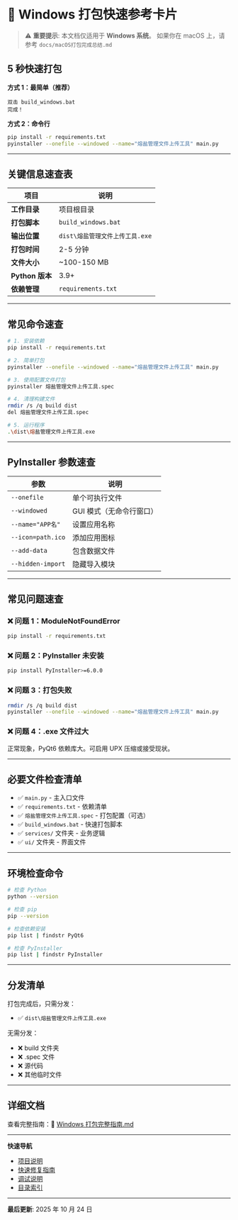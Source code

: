 # 🚀 Windows 打包快速参考卡片

> ⚠️ **重要提示**: 本文档仅适用于 **Windows 系统**。
> 如果你在 macOS 上，请参考 `docs/macOS打包完成总结.md`

## 5 秒快速打包

**方式 1：最简单（推荐）**

```
双击 build_windows.bat
完成！
```

**方式 2：命令行**

```bash
pip install -r requirements.txt
pyinstaller --onefile --windowed --name="熔盐管理文件上传工具" main.py
```

---

## 关键信息速查表

| 项目            | 说明                            |
| --------------- | ------------------------------- |
| **工作目录**    | 项目根目录                      |
| **打包脚本**    | `build_windows.bat`             |
| **输出位置**    | `dist\熔盐管理文件上传工具.exe` |
| **打包时间**    | 2-5 分钟                        |
| **文件大小**    | ~100-150 MB                     |
| **Python 版本** | 3.9+                            |
| **依赖管理**    | `requirements.txt`              |

---

## 常见命令速查

```bash
# 1. 安装依赖
pip install -r requirements.txt

# 2. 简单打包
pyinstaller --onefile --windowed --name="熔盐管理文件上传工具" main.py

# 3. 使用配置文件打包
pyinstaller 熔盐管理文件上传工具.spec

# 4. 清理构建文件
rmdir /s /q build dist
del 熔盐管理文件上传工具.spec

# 5. 运行程序
.\dist\熔盐管理文件上传工具.exe
```

---

## PyInstaller 参数速查

| 参数              | 说明                     |
| ----------------- | ------------------------ |
| `--onefile`       | 单个可执行文件           |
| `--windowed`      | GUI 模式（无命令行窗口） |
| `--name="APP名"`  | 设置应用名称             |
| `--icon=path.ico` | 添加应用图标             |
| `--add-data`      | 包含数据文件             |
| `--hidden-import` | 隐藏导入模块             |

---

## 常见问题速查

### ❌ 问题 1：ModuleNotFoundError

```bash
pip install -r requirements.txt
```

### ❌ 问题 2：PyInstaller 未安装

```bash
pip install PyInstaller>=6.0.0
```

### ❌ 问题 3：打包失败

```bash
rmdir /s /q build dist
pyinstaller --onefile --windowed --name="熔盐管理文件上传工具" main.py
```

### ❌ 问题 4：.exe 文件过大

正常现象，PyQt6 依赖库大。可启用 UPX 压缩或接受现状。

---

## 必要文件检查清单

- ✅ `main.py` - 主入口文件
- ✅ `requirements.txt` - 依赖清单
- ✅ `熔盐管理文件上传工具.spec` - 打包配置（可选）
- ✅ `build_windows.bat` - 快速打包脚本
- ✅ `services/` 文件夹 - 业务逻辑
- ✅ `ui/` 文件夹 - 界面文件

---

## 环境检查命令

```bash
# 检查 Python
python --version

# 检查 pip
pip --version

# 检查依赖安装
pip list | findstr PyQt6

# 检查 PyInstaller
pip list | findstr PyInstaller
```

---

## 分发清单

打包完成后，只需分发：

- ✅ `dist\熔盐管理文件上传工具.exe`

无需分发：

- ❌ build 文件夹
- ❌ .spec 文件
- ❌ 源代码
- ❌ 其他临时文件

---

## 详细文档

查看完整指南：📖 [Windows 打包完整指南.md](./Windows打包完整指南.md)

---

**快速导航**

- [项目说明](./项目说明.md)
- [快速修复指南](./快速修复指南.md)
- [调试说明](./调试说明.md)
- [目录索引](./目录索引.md)

---

**最后更新**: 2025 年 10 月 24 日
